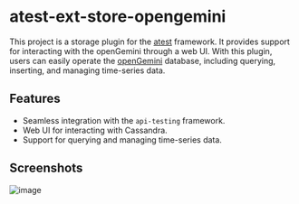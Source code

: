 # atest-ext-store-opengemini

This project is a storage plugin for the [atest](https://github.com/linuxsuren/api-testing) framework. It provides support for interacting with the openGemini through a web UI. With this plugin, users can easily operate the [openGemini](https://docs.opengemini.org/) database, including querying, inserting, and managing time-series data.

## Features

- Seamless integration with the `api-testing` framework.
- Web UI for interacting with Cassandra.
- Support for querying and managing time-series data.

## Screenshots

![image](https://github.com/user-attachments/assets/ddc7f336-6c57-4d6c-9337-eae0822fba9b)
